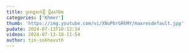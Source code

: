 ```yaml
---
title: ប្រពន្ធសក់ខ្លី ប្តីសក់វែង
categories: ['Khmer']
thumb: 'https://img.youtube.com/vi/XNuPbrGRhMY/maxresdefault.jpg'
pudate: 2024-07-13T18:12:34
videos: 2024-07-13-18-11-54
author: tin-sokhavuth
---
```


